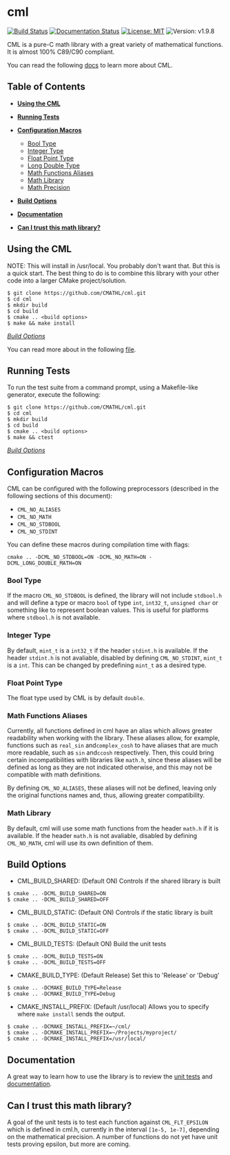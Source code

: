 # cml

[![Build Status](https://travis-ci.org/CMATHL/cml.svg?branch=development)](https://travis-ci.org/CMATHL/cml) [![Documentation Status](https://readthedocs.org/projects/cml/badge/?version=latest)](http://cml.readthedocs.io/en/latest/?badge=latest) [![License: MIT](https://img.shields.io/badge/License-MIT-blue.svg)](https://opensource.org/licenses/MIT) ![Version: v1.9.8](https://img.shields.io/badge/Version-v1.9.8-blue.svg)

CML is a pure-C math library with a great variety of mathematical functions. It is almost 100% C89/C90 compliant.

You can read the following [docs](http://cml.readthedocs.io/) to learn more about CML.

## Table of Contents

- [**Using the CML**](#using-the-cmathl)
- [**Running Tests**](#running-tests)
- [**Configuration Macros**](#configuration-macros)

  - [Bool Type](#bool-type)
  - [Integer Type](#integer-type)
  - [Float Point Type](#float-point-type)
  - [Long Double Type](#long-double-type)
  - [Math Functions Aliases](#math-functions-aliases)
  - [Math Library](#math-library)
  - [Math Precision](#math-precision)

- [**Build Options**](#build-options)

- [**Documentation**](#documentation)

- [**Can I trust this math library?**](#can-i-trust-this-math-library)

## Using the CML

NOTE: This will install in /usr/local. You probably don't want that. But this is a quick start. The best thing to do is to combine this library with your other code into a larger CMake project/solution.

```shell
$ git clone https://github.com/CMATHL/cml.git
$ cd cml
$ mkdir build
$ cd build
$ cmake .. <build options>
$ make && make install
```

[_Build Options_](#build-options)

You can read more about in the following [file](./docs/USING_THE_REFERENCE.md).

## Running Tests

To run the test suite from a command prompt, using a Makefile-like generator, execute the following:

```shell
$ git clone https://github.com/CMATHL/cml.git
$ cd cml
$ mkdir build
$ cd build
$ cmake .. <build options>
$ make && ctest
```

[_Build Options_](#build-options)

## Configuration Macros

CML can be configured with the following preprocessors (described in the following sections of this document):

- `CML_NO_ALIASES`
- `CML_NO_MATH`
- `CML_NO_STDBOOL`
- `CML_NO_STDINT`

You can define these macros during compilation time with flags:

```
cmake .. -DCML_NO_STDBOOL=ON -DCML_NO_MATH=ON -DCML_LONG_DOUBLE_MATH=ON
```

### Bool Type

If the macro `CML_NO_STDBOOL` is defined, the library will not include `stdbool.h` and will define a type or macro `bool` of type `int`, `int32_t`, `unsigned char` or something like to represent boolean values. This is useful for platforms where `stdbool.h` is not available.

### Integer Type

By default, `mint_t` is a `int32_t` if the header `stdint.h` is available. If the header `stdint.h` is not avaliable, disabled by defining `CML_NO_STDINT`, `mint_t` is a `int`. This can be changed by predefining `mint_t` as a desired type.

### Float Point Type

The float type used by CML is by default `double`.

### Math Functions Aliases

Currently, all functions defined in cml have an alias which allows greater readability when working with the library. These aliases allow, for example, functions such as `real_sin` and`complex_cosh` to have aliases that are much more readable, such as `sin` and`ccosh` respectively. Then, this could bring certain incompatibilities with libraries like `math.h`, since these aliases will be defined as long as they are not indicated otherwise, and this may not be compatible with math definitions.

By defining `CML_NO_ALIASES`, these aliases will not be defined, leaving only the original functions names and, thus, allowing greater compatibility.

### Math Library

By default, cml will use some math functions from the header `math.h` if it is available. If the header `math.h` is not avaliable, disabled by defining `CML_NO_MATH`, cml will use its own definition of them.

## Build Options

- CML_BUILD_SHARED: (Default ON) Controls if the shared library is built

```shell
$ cmake .. -DCML_BUILD_SHARED=ON
$ cmake .. -DCML_BUILD_SHARED=OFF
```

- CML_BUILD_STATIC: (Default ON) Controls if the static library is built

```shell
$ cmake .. -DCML_BUILD_STATIC=ON
$ cmake .. -DCML_BUILD_STATIC=OFF
```

- CML_BUILD_TESTS: (Default ON) Build the unit tests

```shell
$ cmake .. -DCML_BUILD_TESTS=ON
$ cmake .. -DCML_BUILD_TESTS=OFF
```

- CMAKE_BUILD_TYPE: (Default Release) Set this to 'Release' or 'Debug'

```shell
$ cmake .. -DCMAKE_BUILD_TYPE=Release
$ cmake .. -DCMAKE_BUILD_TYPE=Debug
```

- CMAKE_INSTALL_PREFIX: (Default /usr/local) Allows you to specify where `make install` sends the output.

```shell
$ cmake .. -DCMAKE_INSTALL_PREFIX=~/cml/
$ cmake .. -DCMAKE_INSTALL_PREFIX=~/Projects/myproject/
$ cmake .. -DCMAKE_INSTALL_PREFIX=/usr/local/
```

## Documentation

A great way to learn how to use the library is to review the [unit tests](./test/) and [documentation](./docs/).

## Can I trust this math library?

A goal of the unit tests is to test each function against `CML_FLT_EPSILON` which is defined in cml.h, currently in the interval `[1e-5, 1e-7]`, depending on the mathematical precision. A number of functions do not yet have unit tests proving epsilon, but more are coming.
